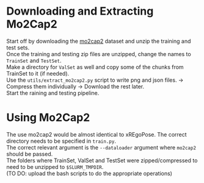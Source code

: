 # Downloading and Extracting Mo2Cap2

Start off by downloading the [mo2cap2](http://vcai.mpi-inf.mpg.de/projects/wxu/Mo2Cap2/) dataset and unzip the training and test sets. <br>
Once the training and testing zip files are unzipped, change the names to `TrainSet` and `TestSet`. <br>
Make a directory for `ValSet` as well and copy some of the chunks from TrainSet to it (if needed). <br>
Use the `utils/extract_mo2cap2.py` script to write png and json files. -> Compress them individually -> Download the rest later. <br>
Start the raining and testing pipeline. <br>

# Using Mo2Cap2

The use mo2cap2 would be almost identical to xREgoPose. The correct directory needs to be specified in `train.py`. <br>
The correct relevant argument is the `--dataloader` argument where `mo2cap2` should be passed. <br>
The folders where TrainSet, ValSet and TestSet were zipped/compressed to need to be unzipped to `$SLURM_TMPDIR`. <br>
(TO DO: upload the bash scripts to do the appropriate operations)
